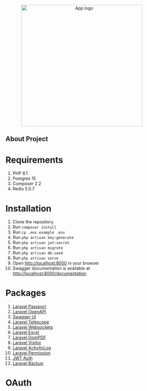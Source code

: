 <p align="center"><a href="https://laravel.com" target="_blank"><img src="https://projectlogourl.svg" width="400" alt="App logo"></a></p>

## About Project

# Requirements

1. PHP 8.1
2. Postgres 15
3. Composer 2.2
4. Redis 5.0.7

# Installation

1. Clone the repository
2. Run `composer install`
3. Run `cp .env.example .env`
4. Run `php artisan key:generate`
5. Run `php artisan jwt:secret`
6. Run `php artisan migrate`
7. Run `php artisan db:seed`
8. Run `php artisan serve`
9. Open [http://localhost:8000](http://localhost:800) in your browser
10. Swagger documentation is available at [http://localhost:8000/documentation](http://localhost:8000/documentation)

# Packages

1. [Laravel Passport](https://laravel.com/docs/passport)
2. [Laravel OpenAPI](https://vyuldashev.github.io/laravel-openapi/)
3. [Swagger UI](https://swagger.io/tools/swagger-ui/)
4. [Laravel Telescope](https://laravel.com/docs/telescope)
5. [Laravel Websockets](https://beyondco.de/docs/laravel-websockets/getting-started/introduction)
6. [Laravel Excel](https://docs.laravel-excel.com/3.1/getting-started/)
7. [Laravel DomPDF](https://github.com/barryvdh/laravel-dompdf)
8. [Laravel Visitor](https://github.com/shetabit/visitor)
9. [Laravel ActivityLog](https://github.com/spatie/laravel-activitylog)
10. [Laravel Permission](https://spatie.be/docs/laravel-permission/v5/introduction)
11. [JWT Auth](https://laravel-jwt-auth.readthedocs.io/en/latest/laravel-installation/)
12. [Laravel Backup](https://spatie.be/docs/laravel-backup/v8/introduction/)

# OAuth

